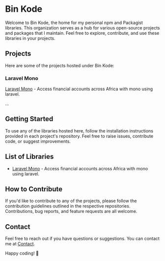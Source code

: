 # Bin Kode

Welcome to Bin Kode, the home for my personal npm and Packagist libraries. This organization serves as a hub for various open-source projects and packages that I maintain. Feel free to explore, contribute, and use these libraries in your projects.

## Projects

Here are some of the projects hosted under Bin Kode:

### Laravel Mono

[Laravel Mono](https://github.com/binkode/laravel-mono) - Access financial accounts across Africa with mono using laravel.

...

## Getting Started

To use any of the libraries hosted here, follow the installation instructions provided in each project's repository. Feel free to raise issues, contribute code, or suggest improvements.

## List of Libraries

- [Laravel Mono](https://github.com/binkode/laravel-mono) - Access financial accounts across Africa with mono using laravel.

## How to Contribute

If you'd like to contribute to any of the projects, please follow the contribution guidelines outlined in the respective repositories. Contributions, bug reports, and feature requests are all welcome.

## Contact

Feel free to reach out if you have questions or suggestions. You can contact me at [Contact](https://myckhel.com/#contact).

Happy coding! 🚀
